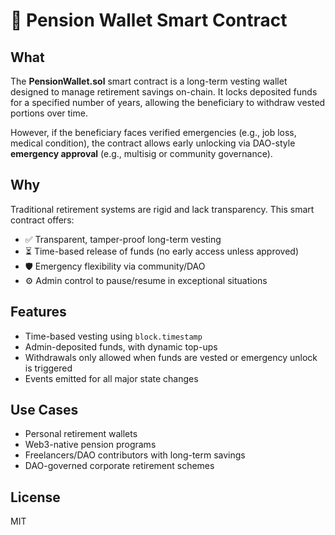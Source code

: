 # 💼 Pension Wallet Smart Contract 

## What

The **PensionWallet.sol** smart contract is a long-term vesting wallet designed to manage retirement savings on-chain. It locks deposited funds for a specified number of years, allowing the beneficiary to withdraw vested portions over time.
 
However, if the beneficiary faces verified emergencies (e.g., job loss, medical condition), the contract allows early unlocking via DAO-style **emergency approval** (e.g., multisig or community governance).
 
## Why 

Traditional retirement systems are rigid and lack transparency. This smart contract offers:
 
- ✅ Transparent, tamper-proof long-term vesting
- ⏳ Time-based release of funds (no early access unless approved)
- 🛡️ Emergency flexibility via community/DAO
- ⚙️ Admin control to pause/resume in exceptional situations

## Features

- Time-based vesting using `block.timestamp`
- Admin-deposited funds, with dynamic top-ups 
- Withdrawals only allowed when funds are vested or emergency unlock is triggered
- Events emitted for all major state changes

## Use Cases

- Personal retirement wallets
- Web3-native pension programs
- Freelancers/DAO contributors with long-term savings
- DAO-governed corporate retirement schemes

## License

MIT
